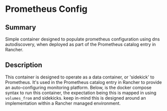 # Prometheus Config

## Summary

Simple container designed to populate prometheus configuration using dns autodiscovery, when deployed as part of the Prometheus catalog entry in Rancher.

## Description

This container is designed to operate as a data container, or 'sidekick' to Prometheus. It's used in the Prometheus catalog entry in Rancher to provide an auto-configuring monitoring platform.
Below, is the docker compose syntax to run this container, the expectation being this is mapped in using `volumes_from` and sidekicks.  keep in-mind this is designed around an implementation within a Rancher managed environment.